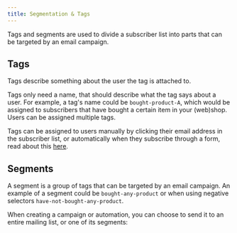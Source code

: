 ```yaml
---
title: Segmentation & Tags
---
```


Tags and segments are used to divide a subscriber list into parts that can be targeted by an email campaign.

## Tags

Tags describe something about the user the tag is attached to.

Tags only need a name, that should describe what the tag says about a user. For example, a tag's name could be `bought-product-A`, which would be assigned to subscribers that have bought a certain item in your (web)shop. Users can be assigned multiple tags.

Tags can be assigned to users manually by clicking their email address in the subscriber list, or automatically when they subscribe through a form, read about this [here](/docs/self-hosted/v7/using-mailcoach/email-lists/adding-subscribers).

<!-- @todo screenshot -->

## Segments

A segment is a group of tags that can be targeted by an email campaign. An example of a segment could be `bought-any-product` or when using negative selectors `have-not-bought-any-product`.

When creating a campaign or automation, you can choose to send it to an entire mailing list, or one of its segments:

<!-- @todo: Screenshot -->
